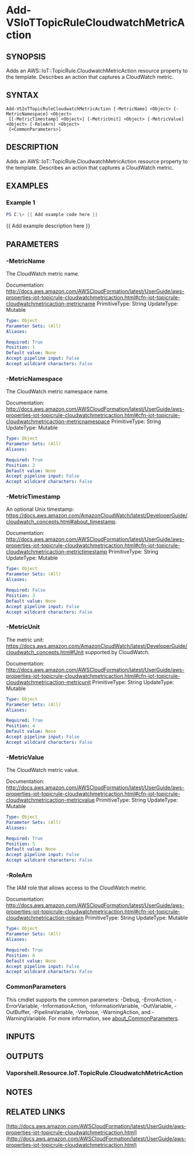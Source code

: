 # Add-VSIoTTopicRuleCloudwatchMetricAction

## SYNOPSIS
Adds an AWS::IoT::TopicRule.CloudwatchMetricAction resource property to the template.
Describes an action that captures a CloudWatch metric.

## SYNTAX

```
Add-VSIoTTopicRuleCloudwatchMetricAction [-MetricName] <Object> [-MetricNamespace] <Object>
 [[-MetricTimestamp] <Object>] [-MetricUnit] <Object> [-MetricValue] <Object> [-RoleArn] <Object>
 [<CommonParameters>]
```

## DESCRIPTION
Adds an AWS::IoT::TopicRule.CloudwatchMetricAction resource property to the template.
Describes an action that captures a CloudWatch metric.

## EXAMPLES

### Example 1
```powershell
PS C:\> {{ Add example code here }}
```

{{ Add example description here }}

## PARAMETERS

### -MetricName
The CloudWatch metric name.

Documentation: http://docs.aws.amazon.com/AWSCloudFormation/latest/UserGuide/aws-properties-iot-topicrule-cloudwatchmetricaction.html#cfn-iot-topicrule-cloudwatchmetricaction-metricname
PrimitiveType: String
UpdateType: Mutable

```yaml
Type: Object
Parameter Sets: (All)
Aliases:

Required: True
Position: 1
Default value: None
Accept pipeline input: False
Accept wildcard characters: False
```

### -MetricNamespace
The CloudWatch metric namespace name.

Documentation: http://docs.aws.amazon.com/AWSCloudFormation/latest/UserGuide/aws-properties-iot-topicrule-cloudwatchmetricaction.html#cfn-iot-topicrule-cloudwatchmetricaction-metricnamespace
PrimitiveType: String
UpdateType: Mutable

```yaml
Type: Object
Parameter Sets: (All)
Aliases:

Required: True
Position: 2
Default value: None
Accept pipeline input: False
Accept wildcard characters: False
```

### -MetricTimestamp
An optional Unix timestamp: https://docs.aws.amazon.com/AmazonCloudWatch/latest/DeveloperGuide/cloudwatch_concepts.html#about_timestamp.

Documentation: http://docs.aws.amazon.com/AWSCloudFormation/latest/UserGuide/aws-properties-iot-topicrule-cloudwatchmetricaction.html#cfn-iot-topicrule-cloudwatchmetricaction-metrictimestamp
PrimitiveType: String
UpdateType: Mutable

```yaml
Type: Object
Parameter Sets: (All)
Aliases:

Required: False
Position: 3
Default value: None
Accept pipeline input: False
Accept wildcard characters: False
```

### -MetricUnit
The metric unit: https://docs.aws.amazon.com/AmazonCloudWatch/latest/DeveloperGuide/cloudwatch_concepts.html#Unit supported by CloudWatch.

Documentation: http://docs.aws.amazon.com/AWSCloudFormation/latest/UserGuide/aws-properties-iot-topicrule-cloudwatchmetricaction.html#cfn-iot-topicrule-cloudwatchmetricaction-metricunit
PrimitiveType: String
UpdateType: Mutable

```yaml
Type: Object
Parameter Sets: (All)
Aliases:

Required: True
Position: 4
Default value: None
Accept pipeline input: False
Accept wildcard characters: False
```

### -MetricValue
The CloudWatch metric value.

Documentation: http://docs.aws.amazon.com/AWSCloudFormation/latest/UserGuide/aws-properties-iot-topicrule-cloudwatchmetricaction.html#cfn-iot-topicrule-cloudwatchmetricaction-metricvalue
PrimitiveType: String
UpdateType: Mutable

```yaml
Type: Object
Parameter Sets: (All)
Aliases:

Required: True
Position: 5
Default value: None
Accept pipeline input: False
Accept wildcard characters: False
```

### -RoleArn
The IAM role that allows access to the CloudWatch metric.

Documentation: http://docs.aws.amazon.com/AWSCloudFormation/latest/UserGuide/aws-properties-iot-topicrule-cloudwatchmetricaction.html#cfn-iot-topicrule-cloudwatchmetricaction-rolearn
PrimitiveType: String
UpdateType: Mutable

```yaml
Type: Object
Parameter Sets: (All)
Aliases:

Required: True
Position: 6
Default value: None
Accept pipeline input: False
Accept wildcard characters: False
```

### CommonParameters
This cmdlet supports the common parameters: -Debug, -ErrorAction, -ErrorVariable, -InformationAction, -InformationVariable, -OutVariable, -OutBuffer, -PipelineVariable, -Verbose, -WarningAction, and -WarningVariable. For more information, see [about_CommonParameters](http://go.microsoft.com/fwlink/?LinkID=113216).

## INPUTS

## OUTPUTS

### Vaporshell.Resource.IoT.TopicRule.CloudwatchMetricAction
## NOTES

## RELATED LINKS

[http://docs.aws.amazon.com/AWSCloudFormation/latest/UserGuide/aws-properties-iot-topicrule-cloudwatchmetricaction.html](http://docs.aws.amazon.com/AWSCloudFormation/latest/UserGuide/aws-properties-iot-topicrule-cloudwatchmetricaction.html)

